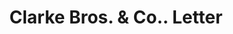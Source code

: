 ---
doi: 10.7916/D8892J3B
date_other: '1901'
date_other_textual: '1901'
form: correspondence
genre:
- Letters (correspondence)
name:
- Clarke Bros. & Co.
object_in_context_url: https://biggert.cul.columbia.edu/items/view/ave_biggert_01838
subject_hierarchical_geographic:
- Peoria, Illinois, United States
subject_name:
- Clarke Bros. & Co.
title: Clarke Bros. & Co.. Letter
sort_title: Clarke Bros. & Co.. Letter
call_number: ave_biggert_01838
coordinates:
- 40.72083333333334,-89.60944444444443
pid: ave_biggert_01838
identifiers: ave_biggert_01838
thumbnail: https://derivativo-2.library.columbia.edu/iiif/2/ldpd:490604/full/!256,256/0/native.jpg
permalink: "/biggert/ave_biggert_01838/"
layout: iiif-image-page
---